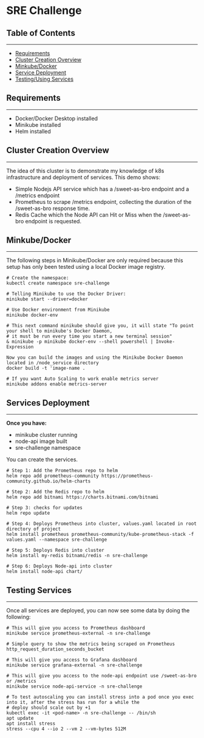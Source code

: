 # SRE Challenge

## Table of Contents
***
- [Requirements](#requirements)
- [Cluster Creation Overview](#cluster-creation-overview)
- [Minkube/Docker](#minkubedocker)
- [Service Deployment](#service-deployment)
- [Testing/Using Services](#testing-using-services)

## Requirements
***
- Docker/Docker Desktop installed
- Minikube installed
- Helm installed

## Cluster Creation Overview
***
The idea of this cluster is to demonstrate my knowledge of k8s infrastructure and deployment of services.
This demo shows:
- Simple Nodejs API service which has a /sweet-as-bro endpoint and a /metrics endpoint
- Prometheus to scrape /metrics endpoint, collecting the duration of the /sweet-as-bro response time. 
- Redis Cache which the Node API can Hit or Miss when the /sweet-as-bro endpoint is requested.


## Minkube/Docker
***
The following steps in Minikube/Docker are only required because this setup has only been tested using a local Docker 
image registry.

``` 
# Create the namespace: 
kubectl create namespace sre-challenge

# Telling Minikube to use the Docker Driver: 
minikube start --driver=docker

# Use Docker environment from Minikube
minikube docker-env

# This next command minikube should give you, it will state "To point your shell to minikube's Docker Daemon, 
# it must be run every time you start a new terminal session"
& minikube -p minikube docker-env --shell powershell | Invoke-Expression

Now you can build the images and using the Minikube Docker Daemon located in /node_service directory
docker build -t 'image-name .

# If you want Auto Scaling to work enable metrics server
minikube addons enable metrics-server
```

## Services Deployment
***
**Once you have:**
- minikube cluster running
- node-api image built
- sre-challenge namespace 

You can create the services.
```
# Step 1: Add the Prometheus repo to helm
helm repo add prometheus-community https://prometheus-community.github.io/helm-charts

# Step 2: Add the Redis repo to helm
helm repo add bitnami https://charts.bitnami.com/bitnami

# Step 3: checks for updates
helm repo update

# Step 4: Deploys Prometheus into cluster, values.yaml located in root directory of project
helm install prometheus prometheus-community/kube-prometheus-stack -f values.yaml --namespace sre-challenge

# Step 5: Deploys Redis into cluster
helm install my-redis bitnami/redis -n sre-challenge

# Step 6: Deploys Node-api into cluster
helm install node-api chart/
```

## Testing Services
***
Once all services are deployed, you can now see some data by doing the following:

```
# This will give you access to Prometheus dashboard
minikube service prometheus-external -n sre-challenge

# Simple query to show the metrics being scraped on Prometheus
http_request_duration_seconds_bucket

# This will give you access to Grafana dashboard
minikube service grafana-external -n sre-challenge

# This will give you access to the node-api endpoint use /sweet-as-bro or /metrics
minikube service node-api-service -n sre-challenge

# To test autoscaling you can install stress into a pod once you exec into it, after the stress has run for a while the
# deploy should scale out by +1
kubectl exec -it <pod-name> -n sre-challenge -- /bin/sh
apt update
apt install stress
stress --cpu 4 --io 2 --vm 2 --vm-bytes 512M

```